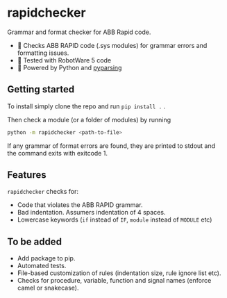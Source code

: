 # rapidchecker
Grammar and format checker for ABB Rapid code.

- 🔎 Checks ABB RAPID code (.sys modules) for grammar errors and formatting issues.
- 🦾 Tested with RobotWare 5 code
- 🐍 Powered by Python and [pyparsing](https://github.com/pyparsing/pyparsing)

## Getting started

To install simply clone the repo and run `pip install .` .

Then check a module (or a folder of modules) by running

```bash
python -m rapidchecker <path-to-file>
```

If any grammar of format errors are found, they are printed to stdout and the command exits with exitcode 1.

## Features

`rapidchecker` checks for:

- Code that violates the ABB RAPID grammar.
- Bad indentation. Assumers indentation of 4 spaces.
- Lowercase keywords (`if` instead of `IF`, `module` instead of `MODULE` etc)

## To be added

- Add package to pip.
- Automated tests.
- File-based customization of rules (indentation size, rule ignore list etc).
- Checks for procedure, variable, function and signal names (enforce camel or snakecase).
